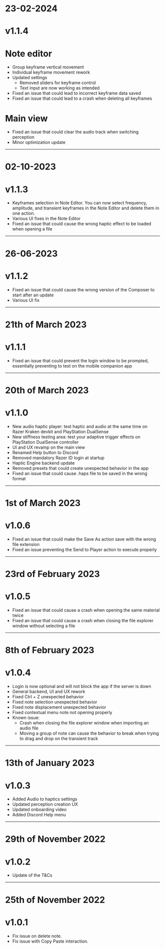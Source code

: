 # 23-02-2024
# v1.1.4

# Note editor
- Group keyframe vertical movement
- Individual keyframe movement rework
- Updated settings
    - Removed sliders for keyframe control
    - Text input are now working as intended
- Fixed an issue that could lead to incorrect keyframe data saved
- Fixed an issue that could lead to a crash when deleting all keyframes

# Main view
- Fixed an issue that could clear the audio track when switching perception
- Minor optimization update

---

# 02-10-2023
# v1.1.3

+ Keyframes selection in Note Editor. You can now select frequency, amplitude, and transient keyframes in the Note Editor and delete them in one action.
+ Various UI fixes in the Note Editor
+ Fixed an issue that could cause the wrong haptic effect to be loaded when opening a file

---

# 26-06-2023
# v1.1.2

+ Fixed an issue that could cause the wrong version of the Composer to start after an update
+ Various UI fix

---

# 21th of March 2023
# v1.1.1

+ Fixed an issue that could prevent the login window to be prompted, essentially preventing to test on the mobile companion app

---

# 20th of March 2023
# v1.1.0

+ New audio haptic player: test haptic and audio at the same time on Razer Kraken devkit and PlayStation DualSense
+ New stiffness testing area: test your adaptive trigger effects on PlayStation DualSense controller
+ UI and UX revamp on the main view
+ Renamed Help button to Discord
+ Removed mandatory Razer ID login at startup
+ Haptic Engine backend update
+ Removed presets that could create unexpected behavior in the app
+ Fixed an issue that could cause .haps file to be saved in the wrong format

---

# 1st of March 2023
# v1.0.6

+ Fixed an issue that could make the Save As action save with the wrong file extension
+ Fixed an issue preventing the Send to Player action to execute properly

---

# 23rd of February 2023
# v1.0.5

+ Fixed an issue that could cause a crash when opening the same material twice
+ Fixed an issue that could cause a crash when closing the file explorer window without selecting a file

---

# 8th of February 2023
# v1.0.4

+ Login is now optional and will not block the app if the server is down
+ General backend, UI and UX rework
+ Fixed Ctrl + Z unexpected behavior
+ Fixed note selection unexpected behavior
+ Fixed note displacement unexpected behavior
+ Fixed contextual menu note not opening properly
+ Known issue:
    + Crash when closing the file explorer window when importing an audio file
    + Moving a group of note can cause the behavior to break when trying to drag and drop on the transient track

---

# 13th of January 2023
# v1.0.3

+ Added Audio to haptics settings
+ Updated perception creation UX
+ Updated onboarding video
+ Added Discord Help menu

---

# 29th of November 2022
# v1.0.2

+ Update of the T&Cs

---

# 25th of November 2022
# v1.0.1

+ Fix issue on delete note.
+ Fix issue with Copy Paste interaction.
